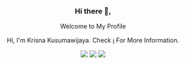 <div align="center">
<h3>Hi there 👋,</h3>
<p>Welcome to My Profile</p>
<p>Hi, I'm Krisna Kusumawijaya. Check <a href="#">ℹ️</a> For More Information.</p>

[![](https://img.shields.io/badge/-@krisnasuma1221-black?logo=medium&style=flat-square)](https://medium.com/@krisnasuma1221)
[![](https://img.shields.io/badge/-@krisnasum2727-1fa2f2?logo=twitter&style=flat-square&logoColor=white)](https://twitter.com/krisnasum2727)
[![](https://img.shields.io/badge/-@krisnasuma-1fa2f2?logo=facebook&style=flat-square&logoColor=white)](https://web.facebook.com/krisnasuma)  
</div>
